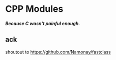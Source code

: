 # CPP Modules

##### Because C wasn't painful enough.

## ack

shoutout to https://github.com/Namonay/fastclass
